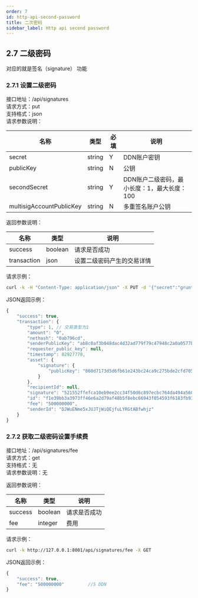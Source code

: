 ```yaml
---
order: 7
id: http-api-second-password
title: 二次密码
sidebar_label: Http api second password
---
```


## **2.7 二级密码**   

对应的就是签名（signature） 功能

### **2.7.1 设置二级密码**   
接口地址：/api/signatures   
请求方式：put   
支持格式：json   
请求参数说明：   

|名称	|类型   |必填 |说明              |   
|------ |-----  |---  |----              |   
|secret |string |Y    |DDN账户密钥       |   
|publicKey|string  |N|公钥      |    
|secondSecret|string|Y|DDN账户二级密码，最小长度：1，最大长度：100|   
|multisigAccountPublicKey|string|N|多重签名账户公钥|   
   
   
返回参数说明：   

|名称	|类型   |说明              |   
|------ |-----  |----              |   
|success|boolean  |请求是否成功 |    
|transaction|json  |设置二级密码产生的交易详情      |    
   
   
请求示例：   
```bash   
curl -k -H "Content-Type: application/json" -X PUT -d '{"secret":"grunt grain siege churn chicken phrase shell arrange fox recipe scan tube","secondSecret":"excuse purpose cousin weasel false attitude dutch lunar enemy soul tongue promote"}' 'http://127.0.0.1:8001/api/signatures'    
```   
   
JSON返回示例：   
```js  
{
    "success": true,
    "transaction": {
        "type": 1, // 交易类型为1
        "amount": "0",
        "nethash": "0ab796cd",
        "senderPublicKey": "ab8c0af3b048dac4d32ad779f79c47948c2a0a0577b89ca7eba58ae321f04695",
        "requester_public_key": null,
        "timestamp": 82927778,
        "asset": {
            "signature": {
                "publicKey": "860d7173d5d6fb61e243bc24ca9c275bde2cfd705ccfa8464362409c5b9c9636"
            }
        },
        "recipientId": null,
        "signature": "521552ffefca10eb9ee2cc34f50d6c897ecbc764da494a560f52ab5fdd0b628b41118f94e9e814160620fe16862894cc4be7b20ca36253a5c6909fdbb2fe5101",
        "id": "f1e39bb3a3973ff46e6a2d79af48b5f8ebc66943f054593f6183fb93f39de129ecfa89e320d4afd19a4557c3aa139593047f86cc73495ad883acaeef8b0093ff",
        "fee": "500000000",
        "senderId": "DJWuENme5xJUJTjWiQEjfuLYRGtABfwhjz"
    }
} 
```   
   
### **2.7.2 获取二级密码设置手续费**   
接口地址：/api/signatures/fee   
请求方式：get   
支持格式：无   
请求参数说明：无   
   
   
返回参数说明：   

|名称	|类型   |说明              |   
|------ |-----  |----              |   
|success|boolean  |请求是否成功 |    
|fee|integer  |费用      |    
   
   
请求示例：   
```bash   
curl -k http://127.0.0.1:8001/api/signatures/fee -X GET   
```   
   
JSON返回示例：   
```js   
{   
	"success": true,   
	"fee": "500000000"         //5 DDN   
}     
```   